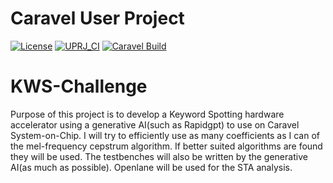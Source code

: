 # Caravel User Project

[![License](https://img.shields.io/badge/License-Apache%202.0-blue.svg)](https://opensource.org/licenses/Apache-2.0) [![UPRJ_CI](https://github.com/efabless/caravel_project_example/actions/workflows/user_project_ci.yml/badge.svg)](https://github.com/efabless/caravel_project_example/actions/workflows/user_project_ci.yml) [![Caravel Build](https://github.com/efabless/caravel_project_example/actions/workflows/caravel_build.yml/badge.svg)](https://github.com/efabless/caravel_project_example/actions/workflows/caravel_build.yml)
# KWS-Challenge

Purpose of this project is to develop a Keyword Spotting hardware accelerator using a generative AI(such as Rapidgpt) to use on Caravel System-on-Chip. I will try to efficiently use as many coefficients as I can of the mel-frequency cepstrum algorithm.
If better suited algorithms are found they will be used. The testbenches will also be written by the generative AI(as much as possible). Openlane will be used for the STA analysis.
